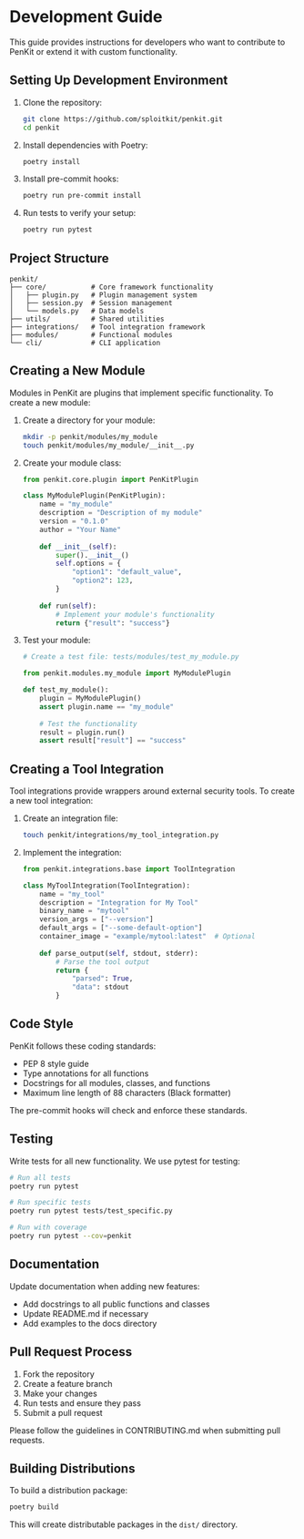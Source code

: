# Development Guide

This guide provides instructions for developers who want to contribute to PenKit or extend it with custom functionality.

## Setting Up Development Environment

1. Clone the repository:
   ```bash
   git clone https://github.com/sploitkit/penkit.git
   cd penkit
   ```

2. Install dependencies with Poetry:
   ```bash
   poetry install
   ```

3. Install pre-commit hooks:
   ```bash
   poetry run pre-commit install
   ```

4. Run tests to verify your setup:
   ```bash
   poetry run pytest
   ```

## Project Structure

```
penkit/
├── core/           # Core framework functionality
│   ├── plugin.py   # Plugin management system
│   ├── session.py  # Session management
│   └── models.py   # Data models
├── utils/          # Shared utilities
├── integrations/   # Tool integration framework
├── modules/        # Functional modules
└── cli/            # CLI application
```

## Creating a New Module

Modules in PenKit are plugins that implement specific functionality. To create a new module:

1. Create a directory for your module:
   ```bash
   mkdir -p penkit/modules/my_module
   touch penkit/modules/my_module/__init__.py
   ```

2. Create your module class:
   ```python
   from penkit.core.plugin import PenKitPlugin

   class MyModulePlugin(PenKitPlugin):
       name = "my_module"
       description = "Description of my module"
       version = "0.1.0"
       author = "Your Name"
       
       def __init__(self):
           super().__init__()
           self.options = {
               "option1": "default_value",
               "option2": 123,
           }
       
       def run(self):
           # Implement your module's functionality
           return {"result": "success"}
   ```

3. Test your module:
   ```python
   # Create a test file: tests/modules/test_my_module.py
   
   from penkit.modules.my_module import MyModulePlugin

   def test_my_module():
       plugin = MyModulePlugin()
       assert plugin.name == "my_module"
       
       # Test the functionality
       result = plugin.run()
       assert result["result"] == "success"
   ```

## Creating a Tool Integration

Tool integrations provide wrappers around external security tools. To create a new tool integration:

1. Create an integration file:
   ```bash
   touch penkit/integrations/my_tool_integration.py
   ```

2. Implement the integration:
   ```python
   from penkit.integrations.base import ToolIntegration
   
   class MyToolIntegration(ToolIntegration):
       name = "my_tool"
       description = "Integration for My Tool"
       binary_name = "mytool"
       version_args = ["--version"]
       default_args = ["--some-default-option"]
       container_image = "example/mytool:latest"  # Optional
       
       def parse_output(self, stdout, stderr):
           # Parse the tool output
           return {
               "parsed": True,
               "data": stdout
           }
   ```

## Code Style

PenKit follows these coding standards:

- PEP 8 style guide
- Type annotations for all functions
- Docstrings for all modules, classes, and functions
- Maximum line length of 88 characters (Black formatter)

The pre-commit hooks will check and enforce these standards.

## Testing

Write tests for all new functionality. We use pytest for testing:

```bash
# Run all tests
poetry run pytest

# Run specific tests
poetry run pytest tests/test_specific.py

# Run with coverage
poetry run pytest --cov=penkit
```

## Documentation

Update documentation when adding new features:

- Add docstrings to all public functions and classes
- Update README.md if necessary
- Add examples to the docs directory

## Pull Request Process

1. Fork the repository
2. Create a feature branch
3. Make your changes
4. Run tests and ensure they pass
5. Submit a pull request

Please follow the guidelines in CONTRIBUTING.md when submitting pull requests.

## Building Distributions

To build a distribution package:

```bash
poetry build
```

This will create distributable packages in the `dist/` directory.
